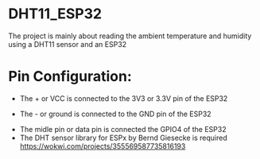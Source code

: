# DHT11_ESP32
The project is mainly about reading the ambient temperature and humidity using a DHT11 sensor and an ESP32
# Pin Configuration:

+ The + or VCC is connected to the 3V3 or 3.3V pin of the ESP32
- The - or ground is connected to the GND pin of the ESP32
+ The midle pin or data pin is connected the GPIO4 of the ESP32
+ The DHT sensor library for ESPx by Bernd Giesecke is required 
https://wokwi.com/projects/355569587735816193
